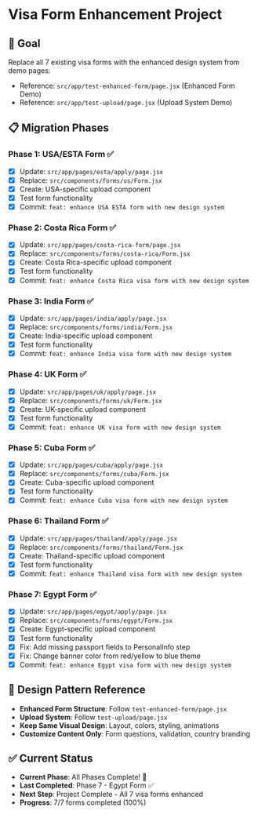 # Visa Form Enhancement Project

## 🎯 Goal
Replace all 7 existing visa forms with the enhanced design system from demo pages:
- Reference: `src/app/test-enhanced-form/page.jsx` (Enhanced Form Demo)
- Reference: `src/app/test-upload/page.jsx` (Upload System Demo)

## 📋 Migration Phases

### Phase 1: USA/ESTA Form ✅
- [x] Update: `src/app/pages/esta/apply/page.jsx`
- [x] Replace: `src/components/forms/us/Form.jsx` 
- [x] Create: USA-specific upload component
- [x] Test form functionality
- [x] Commit: `feat: enhance USA ESTA form with new design system`

### Phase 2: Costa Rica Form ✅
- [x] Update: `src/app/pages/costa-rica-form/page.jsx`
- [x] Replace: `src/components/forms/costa-rica/Form.jsx`
- [x] Create: Costa Rica-specific upload component
- [x] Test form functionality
- [x] Commit: `feat: enhance Costa Rica visa form with new design system`

### Phase 3: India Form ✅
- [x] Update: `src/app/pages/india/apply/page.jsx`
- [x] Replace: `src/components/forms/india/Form.jsx`
- [x] Create: India-specific upload component
- [x] Test form functionality
- [x] Commit: `feat: enhance India visa form with new design system`

### Phase 4: UK Form ✅
- [x] Update: `src/app/pages/uk/apply/page.jsx`
- [x] Replace: `src/components/forms/uk/Form.jsx`
- [x] Create: UK-specific upload component
- [x] Test form functionality
- [x] Commit: `feat: enhance UK visa form with new design system`

### Phase 5: Cuba Form ✅
- [x] Update: `src/app/pages/cuba/apply/page.jsx`
- [x] Replace: `src/components/forms/cuba/Form.jsx`
- [x] Create: Cuba-specific upload component
- [x] Test form functionality
- [x] Commit: `feat: enhance Cuba visa form with new design system`

### Phase 6: Thailand Form ✅
- [x] Update: `src/app/pages/thailand/apply/page.jsx`
- [x] Replace: `src/components/forms/thailand/Form.jsx`
- [x] Create: Thailand-specific upload component
- [x] Test form functionality
- [x] Commit: `feat: enhance Thailand visa form with new design system`

### Phase 7: Egypt Form ✅
- [x] Update: `src/app/pages/egypt/apply/page.jsx`
- [x] Replace: `src/components/forms/egypt/Form.jsx`
- [x] Create: Egypt-specific upload component
- [x] Test form functionality
- [x] Fix: Add missing passport fields to PersonalInfo step
- [x] Fix: Change banner color from red/yellow to blue theme
- [x] Commit: `feat: enhance Egypt visa form with new design system`

## 🎨 Design Pattern Reference
- **Enhanced Form Structure**: Follow `test-enhanced-form/page.jsx`
- **Upload System**: Follow `test-upload/page.jsx`
- **Keep Same Visual Design**: Layout, colors, styling, animations
- **Customize Content Only**: Form questions, validation, country branding

## ✅ Current Status
- **Current Phase**: All Phases Complete! 🎉
- **Last Completed**: Phase 7 - Egypt Form ✅
- **Next Step**: Project Complete - All 7 visa forms enhanced
- **Progress**: 7/7 forms completed (100%)
